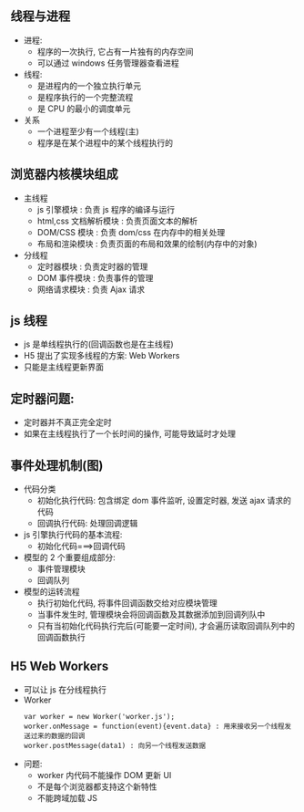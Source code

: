 ## 线程与进程

- 进程:
  - 程序的一次执行, 它占有一片独有的内存空间
  - 可以通过 windows 任务管理器查看进程
- 线程:
  - 是进程内的一个独立执行单元
  - 是程序执行的一个完整流程
  - 是 CPU 的最小的调度单元
- 关系
  - 一个进程至少有一个线程(主)
  - 程序是在某个进程中的某个线程执行的

## 浏览器内核模块组成

- 主线程
  - js 引擎模块 : 负责 js 程序的编译与运行
  - html,css 文档解析模块 : 负责页面文本的解析
  - DOM/CSS 模块 : 负责 dom/css 在内存中的相关处理
  - 布局和渲染模块 : 负责页面的布局和效果的绘制(内存中的对象)
- 分线程
  - 定时器模块 : 负责定时器的管理
  - DOM 事件模块 : 负责事件的管理
  - 网络请求模块 : 负责 Ajax 请求

## js 线程

- js 是单线程执行的(回调函数也是在主线程)
- H5 提出了实现多线程的方案: Web Workers
- 只能是主线程更新界面

## 定时器问题:

- 定时器并不真正完全定时
- 如果在主线程执行了一个长时间的操作, 可能导致延时才处理

## 事件处理机制(图)

- 代码分类
  - 初始化执行代码: 包含绑定 dom 事件监听, 设置定时器, 发送 ajax 请求的代码
  - 回调执行代码: 处理回调逻辑
- js 引擎执行代码的基本流程:
  - 初始化代码===>回调代码
- 模型的 2 个重要组成部分:
  - 事件管理模块
  - 回调队列
- 模型的运转流程
  - 执行初始化代码, 将事件回调函数交给对应模块管理
  - 当事件发生时, 管理模块会将回调函数及其数据添加到回调列队中
  - 只有当初始化代码执行完后(可能要一定时间), 才会遍历读取回调队列中的回调函数执行

## H5 Web Workers

- 可以让 js 在分线程执行
- Worker
  ```
  var worker = new Worker('worker.js');
  worker.onMessage = function(event){event.data} : 用来接收另一个线程发送过来的数据的回调
  worker.postMessage(data1) : 向另一个线程发送数据
  ```
- 问题:
  - worker 内代码不能操作 DOM 更新 UI
  - 不是每个浏览器都支持这个新特性
  - 不能跨域加载 JS
